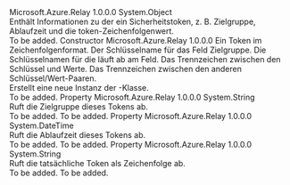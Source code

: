 <Type Name="SecurityToken" FullName="Microsoft.Azure.Relay.SecurityToken">
  <TypeSignature Language="C#" Value="public class SecurityToken" />
  <TypeSignature Language="ILAsm" Value=".class public auto ansi beforefieldinit SecurityToken extends System.Object" />
  <TypeSignature Language="DocId" Value="T:Microsoft.Azure.Relay.SecurityToken" />
  <TypeSignature Language="VB.NET" Value="Public Class SecurityToken" />
  <TypeSignature Language="F#" Value="type SecurityToken = class" />
  <AssemblyInfo>
    <AssemblyName>Microsoft.Azure.Relay</AssemblyName>
    <AssemblyVersion>1.0.0.0</AssemblyVersion>
  </AssemblyInfo>
  <Base>
    <BaseTypeName>System.Object</BaseTypeName>
  </Base>
  <Interfaces />
  <Docs>
    <summary>
            Enthält Informationen zu der ein Sicherheitstoken, z. B. Zielgruppe, Ablaufzeit und die token-Zeichenfolgenwert.
            </summary>
    <remarks>To be added.</remarks>
  </Docs>
  <Members>
    <Member MemberName=".ctor">
      <MemberSignature Language="C#" Value="protected SecurityToken (string tokenString, string audienceFieldName, string expiresOnFieldName, string keyValueSeparator, string pairSeparator);" />
      <MemberSignature Language="ILAsm" Value=".method familyhidebysig specialname rtspecialname instance void .ctor(string tokenString, string audienceFieldName, string expiresOnFieldName, string keyValueSeparator, string pairSeparator) cil managed" />
      <MemberSignature Language="DocId" Value="M:Microsoft.Azure.Relay.SecurityToken.#ctor(System.String,System.String,System.String,System.String,System.String)" />
      <MemberSignature Language="VB.NET" Value="Protected Sub New (tokenString As String, audienceFieldName As String, expiresOnFieldName As String, keyValueSeparator As String, pairSeparator As String)" />
      <MemberSignature Language="F#" Value="new Microsoft.Azure.Relay.SecurityToken : string * string * string * string * string -&gt; Microsoft.Azure.Relay.SecurityToken" Usage="new Microsoft.Azure.Relay.SecurityToken (tokenString, audienceFieldName, expiresOnFieldName, keyValueSeparator, pairSeparator)" />
      <MemberType>Constructor</MemberType>
      <AssemblyInfo>
        <AssemblyName>Microsoft.Azure.Relay</AssemblyName>
        <AssemblyVersion>1.0.0.0</AssemblyVersion>
      </AssemblyInfo>
      <Parameters>
        <Parameter Name="tokenString" Type="System.String" />
        <Parameter Name="audienceFieldName" Type="System.String" />
        <Parameter Name="expiresOnFieldName" Type="System.String" />
        <Parameter Name="keyValueSeparator" Type="System.String" />
        <Parameter Name="pairSeparator" Type="System.String" />
      </Parameters>
      <Docs>
        <param name="tokenString">Ein Token im Zeichenfolgenformat.</param>
        <param name="audienceFieldName">Der Schlüsselname für das Feld Zielgruppe.</param>
        <param name="expiresOnFieldName">Die Schlüsselnamen für die läuft ab am Feld.</param>
        <param name="keyValueSeparator">Das Trennzeichen zwischen den Schlüssel und Werte.</param>
        <param name="pairSeparator">Das Trennzeichen zwischen den anderen Schlüssel/Wert-Paaren.</param>
        <summary>
            Erstellt eine neue Instanz der <see cref="T:Microsoft.Azure.Relay.SecurityToken" />-Klasse.
            </summary>
        <remarks>To be added.</remarks>
      </Docs>
    </Member>
    <Member MemberName="Audience">
      <MemberSignature Language="C#" Value="public string Audience { get; }" />
      <MemberSignature Language="ILAsm" Value=".property instance string Audience" />
      <MemberSignature Language="DocId" Value="P:Microsoft.Azure.Relay.SecurityToken.Audience" />
      <MemberSignature Language="VB.NET" Value="Public ReadOnly Property Audience As String" />
      <MemberSignature Language="F#" Value="member this.Audience : string" Usage="Microsoft.Azure.Relay.SecurityToken.Audience" />
      <MemberType>Property</MemberType>
      <AssemblyInfo>
        <AssemblyName>Microsoft.Azure.Relay</AssemblyName>
        <AssemblyVersion>1.0.0.0</AssemblyVersion>
      </AssemblyInfo>
      <ReturnValue>
        <ReturnType>System.String</ReturnType>
      </ReturnValue>
      <Docs>
        <summary>
            Ruft die Zielgruppe dieses Tokens ab.
            </summary>
        <value>To be added.</value>
        <remarks>To be added.</remarks>
      </Docs>
    </Member>
    <Member MemberName="ExpiresAtUtc">
      <MemberSignature Language="C#" Value="public DateTime ExpiresAtUtc { get; }" />
      <MemberSignature Language="ILAsm" Value=".property instance valuetype System.DateTime ExpiresAtUtc" />
      <MemberSignature Language="DocId" Value="P:Microsoft.Azure.Relay.SecurityToken.ExpiresAtUtc" />
      <MemberSignature Language="VB.NET" Value="Public ReadOnly Property ExpiresAtUtc As DateTime" />
      <MemberSignature Language="F#" Value="member this.ExpiresAtUtc : DateTime" Usage="Microsoft.Azure.Relay.SecurityToken.ExpiresAtUtc" />
      <MemberType>Property</MemberType>
      <AssemblyInfo>
        <AssemblyName>Microsoft.Azure.Relay</AssemblyName>
        <AssemblyVersion>1.0.0.0</AssemblyVersion>
      </AssemblyInfo>
      <ReturnValue>
        <ReturnType>System.DateTime</ReturnType>
      </ReturnValue>
      <Docs>
        <summary>
            Ruft die Ablaufzeit dieses Tokens ab.
            </summary>
        <value>To be added.</value>
        <remarks>To be added.</remarks>
      </Docs>
    </Member>
    <Member MemberName="TokenString">
      <MemberSignature Language="C#" Value="public string TokenString { get; }" />
      <MemberSignature Language="ILAsm" Value=".property instance string TokenString" />
      <MemberSignature Language="DocId" Value="P:Microsoft.Azure.Relay.SecurityToken.TokenString" />
      <MemberSignature Language="VB.NET" Value="Public ReadOnly Property TokenString As String" />
      <MemberSignature Language="F#" Value="member this.TokenString : string" Usage="Microsoft.Azure.Relay.SecurityToken.TokenString" />
      <MemberType>Property</MemberType>
      <AssemblyInfo>
        <AssemblyName>Microsoft.Azure.Relay</AssemblyName>
        <AssemblyVersion>1.0.0.0</AssemblyVersion>
      </AssemblyInfo>
      <ReturnValue>
        <ReturnType>System.String</ReturnType>
      </ReturnValue>
      <Docs>
        <summary>
            Ruft die tatsächliche Token als Zeichenfolge ab.
            </summary>
        <value>To be added.</value>
        <remarks>To be added.</remarks>
      </Docs>
    </Member>
  </Members>
</Type>